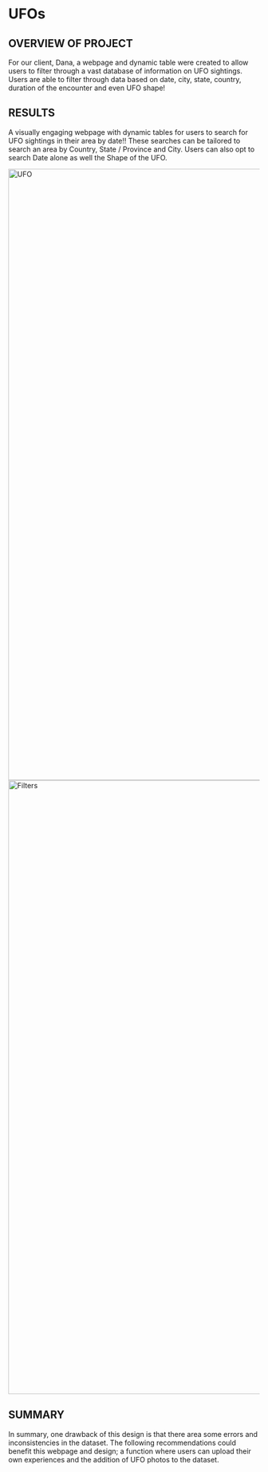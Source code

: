 # UFOs

## OVERVIEW OF PROJECT

For our client, Dana, a webpage and dynamic table were created to allow users to filter through a vast database of information on UFO sightings. Users are able to filter through data based on date, city, state, country, duration of the encounter and even UFO shape!

## RESULTS

A visually engaging webpage with dynamic tables for users to search for UFO sightings in their area by date!! These searches can be tailored to search an area by Country, State / Province and City. Users can also opt to search Date alone as well the Shape of the UFO. 

<img width="1226" alt="UFO" src="https://user-images.githubusercontent.com/111521163/202341157-d0110ef8-8f8c-42e0-8667-f8dc4807e923.png">

<img width="1231" alt="Filters" src="https://user-images.githubusercontent.com/111521163/202341169-9b71a0f6-8412-4496-9e6a-29a5a23a50ab.png">



## SUMMARY

In summary, one drawback of this design is that there area some errors and inconsistencies in the dataset. The following recommendations could benefit this webpage and design; a function where users can upload their own experiences and the addition of UFO photos to the dataset.
